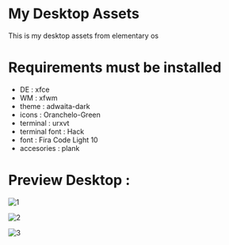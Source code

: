 # My Desktop Assets
This is my desktop assets from elementary os

# Requirements must be installed 
* DE       : xfce
* WM       : xfwm
* theme    : adwaita-dark
* icons    : Oranchelo-Green
* terminal : urxvt
* terminal font : Hack
* font     : Fira Code Light 10
* accesories : plank

# Preview Desktop : 
![1](https://user-images.githubusercontent.com/49679669/74105403-f91c2800-4b8f-11ea-89d0-bbb9e1086a98.png)

![2](https://user-images.githubusercontent.com/49679669/74097402-31931600-4b3e-11ea-9427-f1c4983b0ded.png)

![3](https://user-images.githubusercontent.com/49679669/74105408-fde0dc00-4b8f-11ea-9e7e-73352bacd3c7.png)
